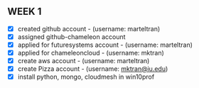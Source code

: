 
WEEK 1
--------------------
- [x] created github account - (username: marteltran)
- [x] assigned github-chameleon account
- [x] applied for futuresystems account - (username: marteltran)
- [x] applied for chameleoncloud - (username: mktran)
- [x] create aws account - (username: marteltran)
- [x] create Pizza account - (username: mktran@iu.edu)
- [x] install python, mongo, cloudmesh in win10prof
